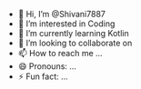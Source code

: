 - 👋 Hi, I’m @Shivani7887
- 👀 I’m interested in Coding 
- 🌱 I’m currently learning Kotlin 
- 💞️ I’m looking to collaborate on 
- 📫 How to reach me ...
- 😄 Pronouns: ...
- ⚡ Fun fact: ...

<!---
Shivani7887/Shivani7887 is a ✨ special ✨ repository because its `README.md` (this file) appears on your GitHub profile.
You can click the Preview link to take a look at your changes.
--->
